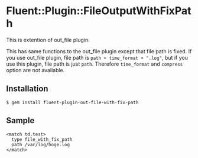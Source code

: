 # Fluent::Plugin::FileOutputWithFixPath

This is extention of out_file plugin.

This has same functions to the out_file plugin except that file path is fixed.
If you use out_file plugin, file path is `path + time_format + ".log"`,
but if you use this plugin, file path is just `path`.
Therefore `time_format` and `compress` option are not available.

## Installation

    $ gem install fluent-plugin-out-file-with-fix-path

## Sample

    <match td.test>
      type file_with_fix_path
      path /var/log/hoge.log
    </match>

